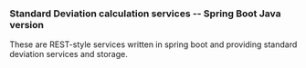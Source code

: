 ### Standard Deviation calculation services -- Spring Boot Java version

These are REST-style services written in spring boot and providing standard deviation services and storage.
